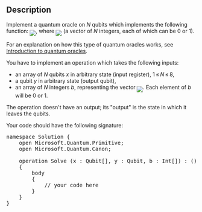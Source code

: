 ## Description

<div><p>Implement a quantum oracle on <span class="tex-span"><i>N</i></span> qubits which implements the following function: <img align="middle" class="tex-formula" src="file://k0DDk4uW.png" style="max-width: 100.0%;max-height: 100.0%;">, where <img align="middle" class="tex-formula" src="file://Hl1jvhbY.png" style="max-width: 100.0%;max-height: 100.0%;"> (a vector of <span class="tex-span"><i>N</i></span> integers, each of which can be 0 or 1).</p><p>For an explanation on how this type of quantum oracles works, see <a href="https://codeforces.com/blog/entry/60319">Introduction to quantum oracles</a>.</p><p>You have to implement an operation which takes the following inputs:</p><ul><li> an array of <span class="tex-span"><i>N</i></span> qubits <span class="tex-span"><i>x</i></span> in arbitrary state (input register), <span class="tex-span">1 ≤ <i>N</i> ≤ 8</span>,</li><li> a qubit <span class="tex-span"><i>y</i></span> in arbitrary state (output qubit),</li><li> an array of <span class="tex-span"><i>N</i></span> integers <span class="tex-span"><i>b</i></span>, representing the vector <img align="middle" class="tex-formula" src="file://cwQimSpA.png" style="max-width: 100.0%;max-height: 100.0%;">. Each element of <span class="tex-span"><i>b</i></span> will be 0 or 1.</li></ul><p>The operation doesn't have an output; its "output" is the state in which it leaves the qubits.</p><p>Your code should have the following signature:</p><pre class="verbatim">namespace Solution {<br>    open Microsoft.Quantum.Primitive;<br>    open Microsoft.Quantum.Canon;<br><br>    operation Solve (x : Qubit[], y : Qubit, b : Int[]) : ()<br>    {<br>        body<br>        {<br>            // your code here<br>        }<br>    }<br>}</pre></div>
